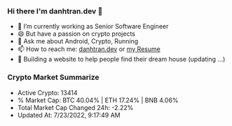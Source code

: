 ### Hi there I'm danhtran.dev 👋

- 🔭 I’m currently working as Senior Software Engineer
- 😄 But have a passion on crypto projects
- 💬 Ask me about Android, Crypto, Running 
- 📫 How to reach me: <a href="https://danhtran.dev" target="_blank">danhtran.dev</a> or <a href="Developer-Resume.pdf" target="_blank">my Resume</a>
- 🌱 Building a website to help people find their dream house (updating ...)

### Crypto Market Summarize
- Active Crypto: 13414
- % Market Cap: BTC 40.04% | ETH 17.24% | BNB 4.06%
- Total Market Cap Changed 24h: -2.22%
- Updated At: 7/23/2022, 9:17:49 AM
